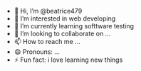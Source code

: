 - 👋 Hi, I’m @beatrice479
- 👀 I’m interested in web developing
- 🌱 I’m currently learning softtware testing
- 💞️ I’m looking to collaborate on ...
- 📫 How to reach me ...
- 😄 Pronouns: ...
- ⚡ Fun fact: i love learning new things

<!---
beatrice479/beatrice479 is a ✨ special ✨ repository because its `README.md` (this file) appears on your GitHub profile.
You can click the Preview link to take a look at your changes.
--->
